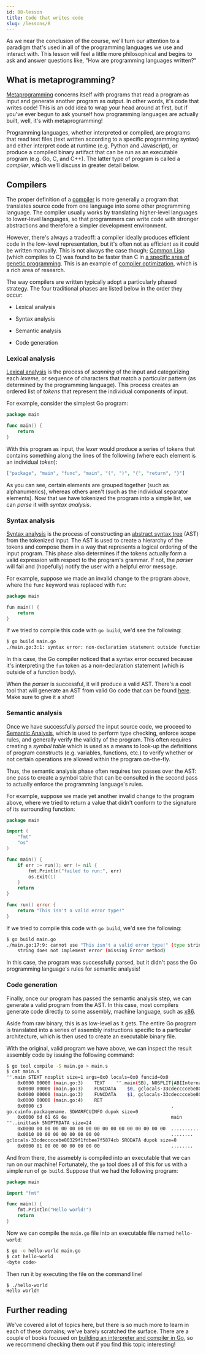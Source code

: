 ```yaml
---
id: 08-lesson
title: Code that writes code
slug: /lessons/8
---
```


As we near the conclusion of the course, we'll turn our attention to
a paradigm that's used in all of the programming languages we use and
interact with. This lesson will feel a little more philosophical and
begins to ask and answer questions like, "How are programming languages
written?"

## What is metaprogramming?

[Metaprogramming][1] concerns itself with programs that read a program
as input and generate another program as output. In other words, it's
code that writes code! This is an odd idea to wrap your head around at
first, but if you've ever begun to ask yourself how programming languages
are actually built, well, it's with metaprogramming!

Programming languages, whether interpreted or compiled, are programs that
read text files (text written according to a specific programming syntax)
and either interpret code at runtime (e.g. Python and Javascript), or
produce a compiled binary artifact that can be run as an executable program
(e.g. Go, C, and C++). The latter type of program is called a *compiler*,
which we'll discuss in greater detail below.

  [1]: https://en.wikipedia.org/wiki/Metaprogramming

## Compilers

The proper definition of a [compiler][2] is more generally a program that
translates source code from one language into some other programming language.
The compiler usually works by translating higher-level languages to lower-level
languages, so that programmers can write code with stronger abstractions and
therefore a simpler development environment.

However, there's always a tradeoff: a compiler ideally produces efficient code in
the low-level representation, but it's often not as efficient as it could be written
manually. This is not always the case though; [Common Lisp][3] (which compiles to C)
was found to be faster than C in [a specific area of genetic programming][4]. This
is an example of [compiler optimization][5], which is a rich area of research.

The way compilers are written typically adopt a particularly phased strategy.
The four traditional phases are listed below in the order they occur:

* Lexical analysis
* Syntax analysis
* Semantic analysis
* Code generation

  [2]: https://en.wikipedia.org/wiki/Compiler
  [3]: https://en.wikipedia.org/wiki/Common_Lisp
  [4]: https://dl.acm.org/doi/abs/10.1145/1143997.1144168
  [5]: https://en.wikipedia.org/wiki/Optimizing_compiler

### Lexical analysis

[Lexical analysis][6] is the process of *scanning* of the input and categorizing each
*lexeme*, or sequence of characters that match a particular pattern (as determined by
the programming language). This process creates an ordered list of *tokens* that
represent the individual components of input.

For example, consider the simplest Go program:

```go
package main

func main() {
    return
}
```

With this program as input, the *lexer* would produce a series of tokens that contains
something along the lines of the following (where each element is an individual *token*):

```json
["package", "main", "func", "main", "(", ")", "{", "return", "}"]
```

As you can see, certain elements are grouped together (such as alphanumerics), whereas
others aren't (such as the individual separator elements). Now that we have tokenized
the program into a simple list, we can *parse* it with *syntax analysis*.

  [6]: https://en.wikipedia.org/wiki/Lexical_analysis

### Syntax analysis

[Syntax analysis][7] is the process of constructing an [abstract syntax tree][8] (AST) from
the tokenized input. The AST is used to create a hierarchy of the tokens and compose them
in a way that represents a logical ordering of the input program. This phase also determines
if the tokens actually form a valid expression with respect to the program's grammar. If not,
the *parser* will fail and (hopefully) notify the user with a helpful error message.

For example, suppose we made an invalid change to the program above, where the `func` keyword
was replaced with `fun`:

```go
package main

fun main() {
    return
}
```

If we tried to compile this code with `go build`, we'd see the following:

```sh
$ go build main.go
./main.go:3:1: syntax error: non-declaration statement outside function body
```

In this case, the Go compiler noticed that a syntax error occured because it's interpreting
the `fun` token as a non-declaration statement (which is outside of a function body).

When the *parser* is successful, it will produce a valid AST. There's a cool tool that will
generate an AST from valid Go code that can be found [here][9]. Make sure to give it a shot!

  [7]: https://en.wikipedia.org/wiki/Parsing
  [8]: https://en.wikipedia.org/wiki/Abstract_syntax_tree
  [9]: https://yuroyoro.github.io/goast-viewer

### Semantic analysis

Once we have successfully *parsed* the input source code, we proceed to [Semantic Analysis][10],
which is used to perform type checking, enforce scope rules, and generally verify the validity
of the program. This often requires creating a *symbol table* which is used as a means to look-up
the definitions of program constructs (e.g. variables, functions, etc.) to verify whether or not
certain operations are allowed within the program on-the-fly.

Thus, the semantic analysis phase often requires two passes over the AST: one pass to create a
symbol table that can be consulted in the second pass to actually enforce the programming language's
rules.

For example, suppose we made yet another invalid change to the program above, where we tried to return
a value that didn't conform to the signature of its surrounding function:

```go
package main

import (
    "fmt"
    "os"
)

func main() {
    if err := run(); err != nil {
        fmt.Println("failed to run:", err)
        os.Exit(1)
    }
    return
}

func run() error {
    return "This isn't a valid error type!"
}
```

If we tried to compile this code with `go build`, we'd see the following:

```sh
$ go build main.go
./main.go:17:9: cannot use "This isn't a valid error type!" (type string) as type error in return argument:
	string does not implement error (missing Error method)
```

In this case, the program was successfully parsed, but it didn't pass the Go programming language's rules
for semantic analysis!

  [10]: https://en.wikipedia.org/wiki/Semantic_analysis_(compilers)

### Code generation

Finally, once our program has passed the semantic analysis step, we can generate a valid
program from the AST. In this case, most compilers generate code directly to some assembly,
machine language, such as [x86][11].

Aside from raw binary, this is as low-level as it gets. The entire Go program is translated into a
series of assembly instructions specific to a particular architecture, which is then used to create
an executable binary file.

With the original, valid program we have above, we can inspect the result assembly code by issuing
the following command:

```sh
$ go tool compile -S main.go > main.s
$ cat main.s
"".main STEXT nosplit size=1 args=0x0 locals=0x0 funcid=0x0
	0x0000 00000 (main.go:3)	TEXT	"".main(SB), NOSPLIT|ABIInternal, $0-0
	0x0000 00000 (main.go:3)	FUNCDATA	$0, gclocals·33cdeccccebe80329f1fdbee7f5874cb(SB)
	0x0000 00000 (main.go:3)	FUNCDATA	$1, gclocals·33cdeccccebe80329f1fdbee7f5874cb(SB)
	0x0000 00000 (main.go:4)	RET
	0x0000 c3                                               .
go.cuinfo.packagename. SDWARFCUINFO dupok size=0
	0x0000 6d 61 69 6e                                      main
""..inittask SNOPTRDATA size=24
	0x0000 00 00 00 00 00 00 00 00 00 00 00 00 00 00 00 00  ................
	0x0010 00 00 00 00 00 00 00 00                          ........
gclocals·33cdeccccebe80329f1fdbee7f5874cb SRODATA dupok size=8
	0x0000 01 00 00 00 00 00 00 00                          ........
```

And from there, the assmebly is compiled into an executable that we can run on our machine!
Fortunately, the `go` tool does all of this for us with a simple run of `go build`. Suppose
that we had the following program:

```go
package main

import "fmt"

func main() {
    fmt.Println("Hello world!")
    return
}
```

Now we can compile the `main.go` file into an executable file named `hello-world`:

```sh
$ go -o hello-world main.go
$ cat hello-world
<byte code>
```

Then run it by executing the file on the command line!

```sh
$ ./hello-world
Hello world!
```

  [11]: https://en.wikipedia.org/wiki/X86_assembly_language

## Further reading

We've covered a lot of topics here, but there is so much more to learn in each of these
domains; we've barely scratched the surface. There are a couple of books focused on [building
an interpreter and compiler in Go][12], so we recommend checking them out if you find this topic
interesting!

  [12]: https://interpreterbook.com

